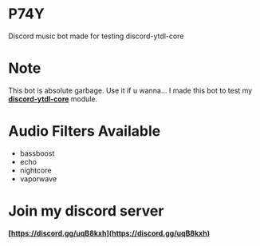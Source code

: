 # P74Y
Discord music bot made for testing discord-ytdl-core

# Note
This bot is absolute garbage. Use it if u wanna...
I made this bot to test my **[discord-ytdl-core](https://npmjs.com/package/discord-ytdl-core)** module.

# Audio Filters Available
- bassboost
- echo
- nightcore
- vaporwave

# Join my discord server
**[https://discord.gg/uqB8kxh](https://discord.gg/uqB8kxh)**
